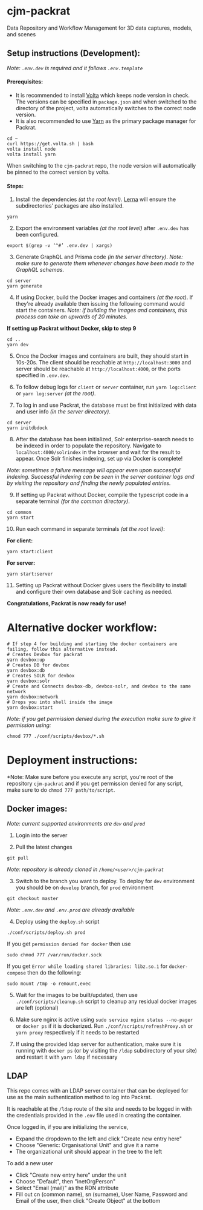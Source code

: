 # cjm-packrat
Data Repository and Workflow Management for 3D data captures, models, and scenes

## Setup instructions (Development):
*Note: `.env.dev` is required and it follows `.env.template`*

#### Prerequisites:
* It is recommended to install [Volta](https://volta.sh/) which keeps node version in check. The versions can be specified in `package.json` and when switched to the directory of the project, volta automatically switches to the correct node version.
* It is also recommended to use [Yarn](https://yarnpkg.com/) as the primary package manager for Packrat.


```
cd ~
curl https://get.volta.sh | bash
volta install node
volta install yarn
```
When switching to the `cjm-packrat` repo, the node version will automatically be pinned to the correct version by volta.

#### Steps:
1. Install the dependencies *(at the root level)*. [Lerna](https://lerna.js.org/) will ensure the subdirectories’ packages are also installed.

``` 
yarn
```

2. Export the environment variables *(at the root level)* after `.env.dev` has been configured.
```
export $(grep -v ‘^#’ .env.dev | xargs)
```

3. Generate GraphQL and Prisma code *(in the server directory)*.
*Note: make sure to generate them whenever changes have been made to the GraphQL schemas.*

```
cd server
yarn generate
```

4. If using Docker, build the Docker images and containers *(at the root)*. If they're already available then issuing the following command would start the containers.
*Note: if building the images and containers, this process can take an upwards of 20 minutes.*

**If setting up Packrat without Docker, skip to step 9**

```
cd .. 
yarn dev
```

5. Once the Docker images and containers are built, they should start in 10s-20s. The client should be reachable at `http://localhost:3000` and server should be reachable at `http://localhost:4000`, or the ports specified in `.env.dev`.

6. To follow debug logs for `client` or `server` container, run `yarn log:client` or `yarn log:server` *(at the root)*.

7. To log in and use Packrat, the database must be first initialized with data and user info *(in the server directory)*.

```
cd server
yarn initdbdock
```

8. After the database has been initialized, Solr enterprise-search needs to be indexed in order to populate the repository.
Navigate to `localhost:4000/solrindex` in the browser and wait for the result to appear. Once Solr finishes indexing, set up via Docker is complete!

*Note: sometimes a failure message will appear even upon successful indexing. Successful indexing can be seen in the server container logs and by visiting the repository and finding the newly populated entries.*

9. If setting up Packrat without Docker, compile the typescript code in a separate terminal *(for the common directory)*.
```
cd common
yarn start
```

10. Run each command in separate terminals *(at the root level)*:

**For client:**

``` 
yarn start:client
``` 

**For server:**

```
yarn start:server
``` 

11. Setting up Packrat without Docker gives users the flexibility to install and configure their own database and Solr caching as needed.


**Congratulations, Packrat is now ready for use!**


# Alternative docker workflow:

```
# If step 4 for building and starting the docker containers are failing, follow this alternative instead.
# Creates Devbox for packrat
yarn devbox:up
# Creates DB for devbox
yarn devbox:db
# Creates SOLR for devbox
yarn devbox:solr
# Create and Connects devbox-db, devbox-solr, and devbox to the same network
yarn devbox:network
# Drops you into shell inside the image
yarn devbox:start
```

*Note: if you get permission denied during the execution make sure to give it permission using:*
```
chmod 777 ./conf/scripts/devbox/*.sh
```

# Deployment instructions:
*Note: Make sure before you execute any script, you're root of the repository `cjm-packrat` and if you get permission denied for any script, make sure to do `chmod 777 path/to/script`.

## Docker images:
*Note: current supported environments are `dev` and `prod`*

1. Login into the server

2. Pull the latest changes
```
git pull
```
*Note: repository is already cloned in `/home/<user>/cjm-packrat`*

3. Switch to the branch you want to deploy. To deploy for `dev` environment you should be on `develop` branch, for `prod` environment
```
git checkout master
```
*Note: `.env.dev` and `.env.prod` are already available*

4. Deploy using the `deploy.sh` script
```
./conf/scripts/deploy.sh prod
```
If you get `permission denied for docker` then use
```
sudo chmod 777 /var/run/docker.sock
```
If you get `Error while loading shared libraries: libz.so.1` for `docker-compose` then do the following:
```
sudo mount /tmp -o remount,exec
```

5. Wait for the images to be built/updated, then use `./conf/scripts/cleanup.sh` script to cleanup any residual docker images are left (optional)

6. Make sure nginx is active using `sudo service nginx status --no-pager` or `docker ps` if it is dockerized. Run `./conf/scripts/refreshProxy.sh` or `yarn proxy` respectively if it needs to be restarted

7. If using the provided ldap server for authentication, make sure it is running with `docker ps` (or by visiting the `/ldap` subdirectory of your site) and restart it with `yarn ldap` if necessary

## LDAP

This repo comes with an LDAP server container that can be deployed for use as the main authentication method to log into Packrat. 

It is reachable at the `/ldap` route of the site and needs to be logged in with the credentials provided in the `.env` file used in creating the container.

Once logged in, if you are initializing the service, 

 - Expand the dropdown to the left and click "Create new entry here"
 - Choose "Generic: Organisational Unit" and give it a name
 - The organizational unit should appear in the tree to the left

To add a new user
 - Click "Create new entry here" under the unit
 - Choose "Default", then "inetOrgPerson"
 - Select "Email (mail)" as the RDN attribute
 - Fill out cn (common name), sn (surname), User Name, Password and Email of the user, then click "Create Object" at the bottom